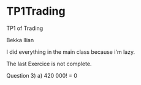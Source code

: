 # TP1Trading
TP1 of Trading

Bekka Ilian 

I did everything in the main class because i'm lazy. 

The last Exercice is not complete. 

Question 3) a) 420 000! = 0

